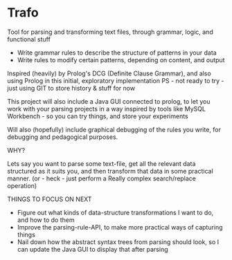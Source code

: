 # Trafo
Tool for parsing and transforming text files, through grammar, logic, and functional stuff

* Write grammar rules to describe the structure of patterns in your data
* Write rules to modify certain patterns, depending on content, and output

Inspired (heavily) by Prolog's DCG (Definite Clause Grammar), and also using Prolog in this initial, exploratory implementation
PS - not ready to try - just using GIT to store history & stuff for now 

This project will also include a Java GUI connected to prolog, to let you work with your parsing projects in a way inspired by 
tools like MySQL Workbench - so you can try things, and store your experiments

Will also (hopefully) include graphical debugging of the rules you write, for debugging and pedagogical purposes.

WHY?

Lets say you want to parse some text-file, get all the relevant data structured as it suits you, and then transform that data in 
some practical manner. (or - heck - just perform a Really complex search/replace operation)


	
THINGS TO FOCUS ON NEXT

* Figure out what kinds of data-structure transformations I want to do, and how to do them	
* Improve the parsing-rule-API, to make more practical ways of capturing things
* Nail down how the abstract syntax trees from parsing should look, so I can update the Java GUI to display that after parsing






















